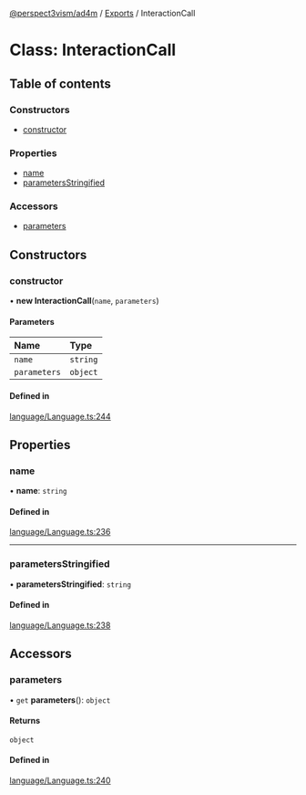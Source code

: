 [@perspect3vism/ad4m](../README.md) / [Exports](../modules.md) / InteractionCall

# Class: InteractionCall

## Table of contents

### Constructors

- [constructor](InteractionCall.md#constructor)

### Properties

- [name](InteractionCall.md#name)
- [parametersStringified](InteractionCall.md#parametersstringified)

### Accessors

- [parameters](InteractionCall.md#parameters)

## Constructors

### constructor

• **new InteractionCall**(`name`, `parameters`)

#### Parameters

| Name | Type |
| :------ | :------ |
| `name` | `string` |
| `parameters` | `object` |

#### Defined in

[language/Language.ts:244](https://github.com/perspect3vism/ad4m/blob/0f993b76/core/src/language/Language.ts#L244)

## Properties

### name

• **name**: `string`

#### Defined in

[language/Language.ts:236](https://github.com/perspect3vism/ad4m/blob/0f993b76/core/src/language/Language.ts#L236)

___

### parametersStringified

• **parametersStringified**: `string`

#### Defined in

[language/Language.ts:238](https://github.com/perspect3vism/ad4m/blob/0f993b76/core/src/language/Language.ts#L238)

## Accessors

### parameters

• `get` **parameters**(): `object`

#### Returns

`object`

#### Defined in

[language/Language.ts:240](https://github.com/perspect3vism/ad4m/blob/0f993b76/core/src/language/Language.ts#L240)
